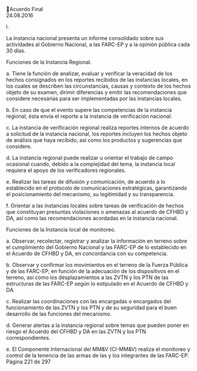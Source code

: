 Acuerdo Final  
24.08.2016 
 
l.

La instancia nacional presenta un informe consolidado sobre sus actividades al Gobierno Nacional, a 
las FARC-EP y a la opinión pública cada 30 días.  

 
Funciones de la Instancia Regional. 
 
a. Tiene la función de analizar, evaluar y verificar la veracidad de los hechos consignados en los reportes 
recibidos de las instancias locales, en los cuales se describen las circunstancias, causas y contexto de 
los  hechos  objeto  de  su  examen,  dirimir  diferencias  y  emitir  las  recomendaciones  que  considere 
necesarias para ser implementadas por las instancias locales.  
 
b. En caso de que el evento supere las competencias de la instancia regional, ésta envía el reporte a la 
instancia de verificación nacional.  
 
c. La instancia de verificación regional realiza reportes internos de acuerdo a solicitud de la instancia 
nacional, los reportes incluyen los hechos objeto de análisis que haya recibido, así como los productos 
y sugerencias que considere. 
 
d. La  instancia  regional  puede  realizar  u  orientar  el  trabajo  de  campo  ocasional  cuando,  debido  a  la 
complejidad del tema, la instancia local requiera el apoyo de los verificadores regionales. 
 
e. Realizar  las  tareas  de  difusión  y  comunicación,  de  acuerdo  a  lo  establecido  en  el  protocolo  de 
comunicaciones estratégicas, garantizando el posicionamiento del mecanismo, su legitimidad y su 
transparencia. 
 
f. Orientar a las instancias locales sobre tareas de verificación de hechos que constituyan presuntas 
violaciones o amenazas al acuerdo de CFHBD y DA, así como las recomendaciones acordadas en la 
instancia nacional. 
 
Funciones de la Instancia local de monitoreo.  
 
a. Observar,  recolectar,  registrar  y  analizar  la  información  en  terreno  sobre  el  cumplimiento  del 
Gobierno Nacional y las FARC-EP de lo establecido en el Acuerdo de CFHBD y DA, en concordancia 
con su competencia. 
 
b. Observar y confirmar los movimientos en el terreno de la Fuerza Pública y de las FARC-EP, en función 
de la adecuación de los dispositivos en el terreno, así como los desplazamientos a las ZVTN y los PTN 
de las estructuras de las FARC-EP según lo estipulado en el Acuerdo de CFHBD y DA. 
 
c. Realizar las coordinaciones con las encargadas o encargados del funcionamiento de las ZVTN y los 
PTN y de su seguridad para el buen desarrollo de las funciones del mecanismo.  
 
d. Generar alertas a la instancia regional sobre temas que pueden poner en riesgo el Acuerdo del CFHBD 
y DA en las ZVTN y los PTN correspondientes. 
 
e. El Componente Internacional del MM&V (CI-MM&V) realiza el monitoreo y control de la tenencia de 
las armas de las y los integrantes de las FARC-EP.  
Página 221 de 297 
 

